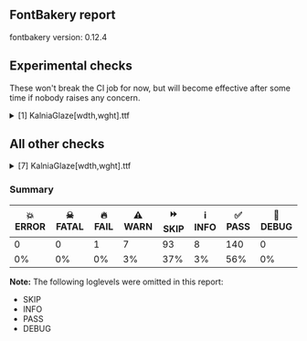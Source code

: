 ## FontBakery report

fontbakery version: 0.12.4



## Experimental checks

These won't break the CI job for now, but will become effective after some time if nobody raises any concern.


<details><summary>[1] KalniaGlaze[wdth,wght].ttf</summary>
<div>
<details>
    <summary>⚠️ <b>WARN</b> Validate location, size and resolution of article images. <a href="https://fontbakery.readthedocs.io/en/stable/fontbakery/checks/googlefonts.article.html#"></a></summary>
    <div>







* ⚠️ **WARN** <p>Family metadata at fonts/variable does not have an article.</p>
 [code: lacks-article]



</div>
</details>
</div>
</details>




## All other checks



<details><summary>[7] KalniaGlaze[wdth,wght].ttf</summary>
<div>
<details>
    <summary>⚠️ <b>WARN</b> Detect any interpolation issues in the font. <a href="https://fontbakery.readthedocs.io/en/stable/fontbakery/checks/universal.html#"></a></summary>
    <div>







* ⚠️ **WARN** <p>Interpolation issues were found in the font:</p>
<pre><code>- Contour 2 in glyph 'f_k.liga.color1': becomes underweight between wght=100,wdth=100 and wght=100,wdth=125.

- Contour 2 point 34 in glyph 'Drinks01' has a kink between location wght=700,wdth=100 and location wght=700,wdth=125

- Contour order differs in glyph 'thorn': [0, 1, 2, 3] in wght=100,wdth=125, [0, 1, 3, 2] in wght=700,wdth=100.

- Contour 1 in glyph 'AE': becomes underweight between wght=100,wdth=125 and wght=700,wdth=100.

- Contour 0 in glyph 'eth.color1': becomes underweight between wght=100,wdth=100 and wght=100,wdth=125.

- Contour 2 in glyph 'section.color1': becomes underweight between wght=100,wdth=100 and wght=100,wdth=125.

- Contour order differs in glyph 'q': [0, 1, 2, 3] in wght=100,wdth=125, [0, 1, 3, 2] in wght=700,wdth=100.

- Contour order differs in glyph 'b': [0, 1, 2, 3] in wght=100,wdth=125, [0, 2, 1, 3] in wght=700,wdth=100.

- Contour order differs in glyph 'paragraph': [0, 1, 2, 3] in wght=100,wdth=125, [0, 2, 1, 3] in wght=700,wdth=100.

- Contour 1 start point differs in glyph 'sterling.color1' between location wght=100,wdth=125 and location wght=700,wdth=100

- Contour 3 in glyph 'zero': becomes underweight between wght=100,wdth=100 and wght=100,wdth=125.

- Contour 0 point 34 in glyph 'Drinks' has a kink between location wght=700,wdth=100 and location wght=700,wdth=125

- Contour order differs in glyph 'd': [0, 1, 2, 3] in wght=100,wdth=125, [0, 2, 1, 3] in wght=700,wdth=100.

- Contour 2 start point differs in glyph 'sterling' between location wght=100,wdth=125 and location wght=700,wdth=100

- Contour 1 in glyph 'X.color0': becomes underweight between wght=100,wdth=125 and wght=700,wdth=100.

- Contour 2 in glyph 'X.color0': becomes underweight between wght=100,wdth=125 and wght=700,wdth=100.

- Contour 2 in glyph 'X': becomes underweight between wght=100,wdth=125 and wght=700,wdth=100.

- Contour 4 in glyph 'X': becomes underweight between wght=100,wdth=125 and wght=700,wdth=100.

- Contour 0 point 34 in glyph 'Drinks.color0' has a kink between location wght=700,wdth=100 and location wght=700,wdth=125

- Contour 1 in glyph 'zero.color1': becomes underweight between wght=100,wdth=100 and wght=100,wdth=125.

- Contour 1 in glyph 'k.color1': becomes underweight between wght=100,wdth=100 and wght=100,wdth=125.

- Contour 2 point 34 in glyph 'Drinks01.color0' has a kink between location wght=700,wdth=100 and location wght=700,wdth=125

- Contour 3 in glyph 'k': becomes underweight between wght=100,wdth=100 and wght=100,wdth=125.

- Contour 4 in glyph 'section': becomes underweight between wght=100,wdth=100 and wght=100,wdth=125.

- Contour 3 in glyph 'eth': becomes underweight between wght=100,wdth=100 and wght=100,wdth=125.

- Contour order differs in glyph 'p': [0, 1, 2, 3] in wght=100,wdth=125, [0, 1, 3, 2] in wght=700,wdth=100.

- Contour 1 in glyph 'AE.color0': becomes underweight between wght=100,wdth=125 and wght=700,wdth=100.

- Contour 3 in glyph 'f_k.liga': becomes underweight between wght=100,wdth=100 and wght=100,wdth=125.
</code></pre>
 [code: interpolation-issues]



</div>
</details>

<details>
    <summary>⚠️ <b>WARN</b> Check font contains no unreachable glyphs <a href="https://fontbakery.readthedocs.io/en/stable/fontbakery/checks/universal.html#"></a></summary>
    <div>







* ⚠️ **WARN** <p>The following glyphs could not be reached by codepoint or substitution rules:</p>
<pre><code>- .notdef.color0

- .null.color0

- A.color0

- AE.color0

- Aacute.color0

- Abreve.color0

- Acircumflex.color0

- Adieresis.color0

- Agrave.color0

- Amacron.color0

- Aogonek.color0

- Aring.color0

- Atilde.color0

- B.color0

- Base.color0

- Base01.color0

- C.color0

- Cacute.color0

- Ccaron.color0

- Ccedilla.color0

- Cdotaccent.color0

- D.color0

- Dcaron.color0

- Dcroat.color0

- Drinks.color0

- Drinks01.color0

- E.color0

- Eacute.color0

- Ecaron.color0

- Ecircumflex.color0

- Edieresis.color0

- Edotaccent.color0

- Egrave.color0

- Emacron.color0

- Eng.color0

- Eogonek.color0

- Eth.color0

- Euro.color0

- F.color0

- Flowers.color0

- Flowers01.color0

- G.color0

- Gbreve.color0

- Gdotaccent.color0

- H.color0

- Hbar.color0

- I.color0

- IJ.color0

- Iacute.color0

- Icircumflex.color0

- Idieresis.color0

- Idotaccent.color0

- Igrave.color0

- Imacron.color0

- Iogonek.color0

- J.color0

- K.color0

- L.color0

- Lacute.color0

- Lamps.color0

- Lamps01.color0

- Lcaron.color0

- Ldot.color0

- Lslash.color0

- M.color0

- N.color0

- Nacute.color0

- Ncaron.color0

- Ntilde.color0

- O.color0

- OE.color0

- Oacute.color0

- Ocircumflex.color0

- Odieresis.color0

- Ograve.color0

- Ohungarumlaut.color0

- Omacron.color0

- Oslash.color0

- Otilde.color0

- P.color0

- Q.color0

- R.color0

- Racute.color0

- Rcaron.color0

- S.color0

- Sacute.color0

- Scaron.color0

- Scedilla.color0

- T.color0

- Tcaron.color0

- Thorn.color0

- U.color0

- Uacute.color0

- Ubreve.color0

- Ucircumflex.color0

- Udieresis.color0

- Ugrave.color0

- Uhungarumlaut.color0

- Umacron.color0

- Uogonek.color0

- Uring.color0

- V.color0

- W.color0

- Wacute.color0

- Wcircumflex.color0

- Wdieresis.color0

- Wgrave.color0

- X.color0

- Y.color0

- Yacute.color0

- Ycircumflex.color0

- Ydieresis.color0

- Ygrave.color0

- Z.color0

- Zacute.color0

- Zcaron.color0

- Zdotaccent.color0

- _zeropercent.color0

- a.color0

- aacute.color0

- abreve.color0

- acircumflex.color0

- acute.color0

- acutecomb.color0

- adieresis.color0

- ae.color0

- agrave.color0

- amacron.color0

- ampersand.color0

- aogonek.color0

- approxequal.color0

- aring.color0

- arrowdown.color0

- arrowup.color0

- asciicircum.color0

- asciitilde.color0

- asterisk.color0

- at.color0

- atilde.color0

- b.color0

- backslash.color0

- bar.color0

- braceleft.color0

- braceright.color0

- bracketleft.color0

- bracketright.color0

- breve.color0

- brokenbar.color0

- bullet.color0

- c.color0

- cacute.color0

- caron.color0

- ccaron.color0

- ccedilla.color0

- cdotaccent.color0

- cedilla.color0

- cent.color0

- circumflex.color0

- colon.color0

- comma.color0

- copyright.color0

- currency.color0

- d.color0

- dagger.color0

- daggerdbl.color0

- dcaron.color0

- dcroat.color0

- degree.color0

- dieresis.color0

- divide.color0

- dollar.color0

- dotaccent.color0

- dotlessi.color0

- e.color0

- eacute.color0

- ecaron.color0

- ecircumflex.color0

- edieresis.color0

- edotaccent.color0

- egrave.color0

- eight.color0

- ellipsis.color0

- emacron.color0

- emdash.color0

- endash.color0

- eng.color0

- eogonek.color0

- equal.color0

- eth.color0

- exclam.color0

- exclamdown.color0

- f.color0

- f_b.liga.color0

- f_f.liga.color0

- f_h.liga.color0

- f_hbar.liga.color0

- f_j.liga.color0

- f_k.liga.color0

- fi.color0

- five.color0

- fl.color0

- florin.color0

- four.color0

- fraction.color0

- g.color0

- gbreve.color0

- gdotaccent.color0

- germandbls.color0

- grave.color0

- gravecomb.color0

- greater.color0

- greaterequal.color0

- guillemotleft.color0

- guillemotright.color0

- guilsinglleft.color0

- guilsinglright.color0

- h.color0

- hbar.color0

- hungarumlaut.color0

- hyphen.color0

- i.color0

- i.loclTRK.color0

- iacute.color0

- icircumflex.color0

- idieresis.color0

- igrave.color0

- ij.color0

- imacron.color0

- iogonek.color0

- j.color0

- k.color0

- l.color0

- lacute.color0

- lcaron.color0

- ldot.color0

- less.color0

- lessequal.color0

- logicalnot.color0

- lslash.color0

- m.color0

- macron.color0

- minus.color0

- minute.color0

- multiply.color0

- n.color0

- nacute.color0

- ncaron.color0

- nine.color0

- notequal.color0

- ntilde.color0

- numbersign.color0

- o.color0

- oacute.color0

- ocircumflex.color0

- odieresis.color0

- oe.color0

- ogonek.color0

- ograve.color0

- ohungarumlaut.color0

- omacron.color0

- one.color0

- onehalf.color0

- onequarter.color0

- ordfeminine.color0

- ordmasculine.color0

- oslash.color0

- otilde.color0

- p.color0

- paragraph.color0

- parenleft.color0

- parenright.color0

- percent.color0

- period.color0

- periodcentered.color0

- periodcentered.loclCAT.case.color0

- periodcentered.loclCAT.color0

- perthousand.color0

- plus.color0

- plusminus.color0

- q.color0

- question.color0

- questiondown.color0

- quotedbl.color0

- quotedblbase.color0

- quotedblleft.color0

- quotedblright.color0

- quoteleft.color0

- quoteright.color0

- quotesinglbase.color0

- quotesingle.color0

- r.color0

- racute.color0

- rcaron.color0

- registered.color0

- ring.color0

- s.color0

- sacute.color0

- scaron.color0

- scedilla.color0

- second.color0

- section.color0

- semicolon.color0

- seven.color0

- six.color0

- slash.color0

- sterling.color0

- t.color0

- tcaron.color0

- thorn.color0

- three.color0

- threequarters.color0

- tilde.color0

- tildecomb.color0

- trademark.color0

- two.color0

- u.color0

- uacute.color0

- ubreve.color0

- ucircumflex.color0

- udieresis.color0

- ugrave.color0

- uhungarumlaut.color0

- umacron.color0

- underscore.color0

- uni00B2.color0

- uni00B3.color0

- uni00B5.color0

- uni00B9.color0

- uni0122.color0

- uni0123.color0

- uni01310328.color0

- uni0136.color0

- uni0137.color0

- uni013B.color0

- uni013C.color0

- uni0145.color0

- uni0146.color0

- uni0156.color0

- uni0157.color0

- uni01CD.color0

- uni01CE.color0

- uni0218.color0

- uni0219.color0

- uni021A.color0

- uni021B.color0

- uni0237.color0

- uni02BB.color0

- uni02BC.color0

- uni0302.color0

- uni0304.color0

- uni0306.color0

- uni0307.color0

- uni0308.color0

- uni030A.color0

- uni030B.color0

- uni030C.alt.color0

- uni030C.color0

- uni0312.color0

- uni0326.color0

- uni0327.color0

- uni0328.color0

- uni03BC.color0

- uni1E9E.color0

- uni2074.color0

- uni2215.color0

- uni25CC.color0

- uniFFFD.color0

- uogonek.color0

- uring.color0

- v.color0

- w.color0

- wacute.color0

- wcircumflex.color0

- wdieresis.color0

- wgrave.color0

- x.color0

- y.color0

- yacute.color0

- ycircumflex.color0

- ydieresis.color0

- yen.color0

- ygrave.color0

- z.color0

- zacute.color0

- zcaron.color0

- zdotaccent.color0

- zero.color0
</code></pre>
 [code: unreachable-glyphs]



</div>
</details>

<details>
    <summary>⚠️ <b>WARN</b> Glyph names are all valid? <a href="https://fontbakery.readthedocs.io/en/stable/fontbakery/checks/universal.html#"></a></summary>
    <div>







* ⚠️ **WARN** <p>The following glyph names may be too long for some legacy systems which may expect a maximum 31-characters length limit:
periodcentered.loclCAT.case.color0 and periodcentered.loclCAT.case.color1</p>
 [code: legacy-long-names]



</div>
</details>

<details>
    <summary>⚠️ <b>WARN</b> Ensure soft_dotted characters lose their dot when combined with marks that replace the dot. <a href="https://fontbakery.readthedocs.io/en/stable/fontbakery/checks/shaping.html#"></a></summary>
    <div>







* ⚠️ **WARN** <p>The dot of soft dotted characters <em>should</em> disappear in other cases, for example: ĩ̦ ĭ̦ i̦̇ i̦̊ i̦̋ ǐ̦ i̦̒ j̦̀ j̦́ ĵ̦ j̦̃ j̦̄ j̦̆ j̦̇ j̦̈ j̦̊ j̦̋ ǰ̦ j̦̒ į̦̀</p>
<p>Your font fully covers the following languages that require the soft-dotted feature: Dutch (Latn, 31,709,104 speakers), Navajo (Latn, 166,319 speakers), Lithuanian (Latn, 2,357,094 speakers).</p>
<p>Your font does <em>not</em> cover the following languages that require the soft-dotted feature: Mundani (Latn, 34,000 speakers), Southern Kisi (Latn, 360,000 speakers), Ekpeye (Latn, 226,000 speakers), Mfumte (Latn, 79,000 speakers), Dii (Latn, 71,000 speakers), Ebira (Latn, 2,200,000 speakers), Ejagham (Latn, 120,000 speakers), Aghem (Latn, 38,843 speakers), Dan (Latn, 1,099,244 speakers), Basaa (Latn, 332,940 speakers), Ma’di (Latn, 584,000 speakers), Nzakara (Latn, 50,000 speakers), Bafut (Latn, 158,146 speakers), Koonzime (Latn, 40,000 speakers), Mango (Latn, 77,000 speakers), Kom (Latn, 360,685 speakers), Ukrainian (Cyrl, 29,273,587 speakers), Kpelle, Guinea (Latn, 622,000 speakers), Belarusian (Cyrl, 10,064,517 speakers), Yala (Latn, 200,000 speakers), Cicipu (Latn, 44,000 speakers), Ijo, Southeast (Latn, 2,471,000 speakers), Lugbara (Latn, 2,200,000 speakers), Fur (Latn, 1,230,163 speakers), Sar (Latn, 500,000 speakers), Zapotec (Latn, 490,000 speakers), South Central Banda (Latn, 244,000 speakers), Makaa (Latn, 221,000 speakers), Gulay (Latn, 250,478 speakers), Nateni (Latn, 100,000 speakers), Bete-Bendi (Latn, 100,000 speakers), Igbo (Latn, 27,823,640 speakers), Avokaya (Latn, 100,000 speakers), Ngbaka (Latn, 1,020,000 speakers).</p>
 [code: soft-dotted]



</div>
</details>

<details>
    <summary>⚠️ <b>WARN</b> Check for codepoints not covered by METADATA subsets. <a href="https://fontbakery.readthedocs.io/en/stable/fontbakery/checks/googlefonts.subsets.html#"></a></summary>
    <div>







* ⚠️ **WARN** <p>The following codepoints supported by the font are not covered by
any subsets defined in the font's metadata file, and will never
be served. You can solve this by either manually adding additional
subset declarations to METADATA.pb, or by editing the glyphset
definitions.</p>
<ul>
<li>U+02C7 CARON: try adding one of: canadian-aboriginal, tifinagh, yi</li>
<li>U+02D8 BREVE: try adding one of: canadian-aboriginal, yi</li>
<li>U+02D9 DOT ABOVE: try adding one of: canadian-aboriginal, yi</li>
<li>U+02DB OGONEK: try adding one of: canadian-aboriginal, yi</li>
<li>U+02DD DOUBLE ACUTE ACCENT: not included in any glyphset definition</li>
<li>U+0302 COMBINING CIRCUMFLEX ACCENT: try adding one of: cherokee, coptic, tifinagh, math</li>
<li>U+0306 COMBINING BREVE: try adding one of: old-permic, tifinagh</li>
<li>U+0307 COMBINING DOT ABOVE: try adding one of: malayalam, tai-le, tifinagh, math, old-permic, canadian-aboriginal, coptic, syriac</li>
<li>U+030A COMBINING RING ABOVE: try adding syriac</li>
<li>U+030B COMBINING DOUBLE ACUTE ACCENT: try adding one of: cherokee, osage</li>
<li>U+030C COMBINING CARON: try adding one of: cherokee, tai-le</li>
<li>U+0312 COMBINING TURNED COMMA ABOVE: not included in any glyphset definition</li>
<li>U+0326 COMBINING COMMA BELOW: not included in any glyphset definition</li>
<li>U+0327 COMBINING CEDILLA: not included in any glyphset definition</li>
<li>U+0328 COMBINING OGONEK: not included in any glyphset definition</li>
<li>U+2021 DOUBLE DAGGER: try adding adlam</li>
<li>U+2030 PER MILLE SIGN: try adding adlam</li>
<li>U+2248 ALMOST EQUAL TO: try adding math</li>
<li>U+2260 NOT EQUAL TO: try adding math</li>
<li>U+2264 LESS-THAN OR EQUAL TO: try adding math</li>
<li>U+2265 GREATER-THAN OR EQUAL TO: try adding math</li>
<li>U+25CC DOTTED CIRCLE: try adding one of: zanabazar-square, limbu, kaithi, canadian-aboriginal, gurmukhi, masaram-gondi, tai-le, sogdian, newa, manichaean, old-permic, modi, khojki, bengali, sharada, tai-tham, osage, tibetan, tifinagh, caucasian-albanian, khmer, kannada, ahom, psalter-pahlavi, new-tai-lue, pahawh-hmong, telugu, thai, phags-pa, devanagari, kharoshthi, mongolian, thaana, duployan, oriya, rejang, mende-kikakui, tagbanwa, mahajani, siddham, symbols, math, tai-viet, gujarati, javanese, warang-citi, nko, coptic, syloti-nagri, kayah-li, tirhuta, myanmar, miao, sinhala, hanunoo, sundanese, adlam, brahmi, hanifi-rohingya, tamil, soyombo, mandaic, balinese, music, marchen, syriac, grantha, yi, armenian, lepcha, khudawadi, tagalog, meetei-mayek, dogra, bhaiksuki, batak, saurashtra, wancho, hebrew, buginese, buhid, chakma, bassa-vah, malayalam, gunjala-gondi, cham, takri, lao, elbasan</li>
<li>U+E001 : not included in any glyphset definition</li>
<li>U+E002 : not included in any glyphset definition</li>
<li>U+E003 : not included in any glyphset definition</li>
<li>U+E004 : not included in any glyphset definition</li>
<li>U+E011 : not included in any glyphset definition</li>
<li>U+E012 : not included in any glyphset definition</li>
<li>U+E013 : not included in any glyphset definition</li>
<li>U+E014 : not included in any glyphset definition</li>
<li>U+FB01 LATIN SMALL LIGATURE FI: not included in any glyphset definition</li>
<li>U+FB02 LATIN SMALL LIGATURE FL: not included in any glyphset definition</li>
</ul>
<p>Or you can add the above codepoints to one of the subsets supported by the font: <code>cyrillic-ext</code>, <code>greek-ext</code>, <code>latin</code>, <code>latin-ext</code></p>
 [code: unreachable-subsetting]



</div>
</details>

<details>
    <summary>⚠️ <b>WARN</b> Is there kerning info for non-ligated sequences? <a href="https://fontbakery.readthedocs.io/en/stable/fontbakery/checks/googlefonts.gpos.html#"></a></summary>
    <div>







* ⚠️ **WARN** <p>GPOS table lacks kerning info for the following non-ligated sequences:</p>
<pre><code>- f + b

- f + f

- f + h

- f + hbar

- f + i

- f + j

- f + k

- f + l
</code></pre>
 [code: lacks-kern-info]



</div>
</details>

<details>
    <summary>🔥 <b>FAIL</b> Do we have the latest version of FontBakery installed? <a href="https://fontbakery.readthedocs.io/en/stable/fontbakery/checks/universal.html#"></a></summary>
    <div>







* 🔥 **FAIL** <p>Current FontBakery version is 0.12.4, while a newer 0.12.7 is already available. Please upgrade it with 'pip install -U fontbakery'</p>
 [code: outdated-fontbakery]



</div>
</details>
</div>
</details>




### Summary

| 💥 ERROR | ☠ FATAL | 🔥 FAIL | ⚠️ WARN | ⏩ SKIP | ℹ️ INFO | ✅ PASS | 🔎 DEBUG | 
| ---|---|---|---|---|---|---|---|
| 0 | 0 | 1 | 7 | 93 | 8 | 140 | 0 | 
| 0% | 0% | 0% | 3% | 37% | 3% | 56% | 0% | 



**Note:** The following loglevels were omitted in this report:


* SKIP
* INFO
* PASS
* DEBUG
